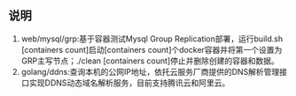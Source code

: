 ## 说明

1. web/mysql/grp:基于容器测试Mysql Group Replication部署，运行build.sh [containers count]启动[containers count]个docker容器并将第一个设置为GRP主写节点；./clean [containers count]停止并删除创建的容器和数据。
2. golang/ddns:查询本机的公网IP地址，依托云服务厂商提供的DNS解析管理接口实现DDNS动态域名解析服务，目前支持腾讯云和阿里云。